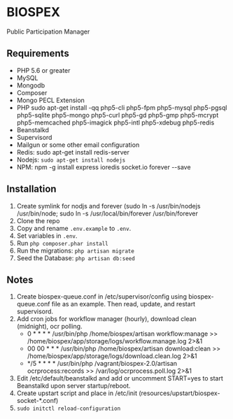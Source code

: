 BIOSPEX
=======

Public Participation Manager

Requirements
------------

 - PHP 5.6 or greater
 - MySQL
 - Mongodb
 - Composer
 - Mongo PECL Extension
 - PHP sudo apt-get install -qq php5-cli php5-fpm php5-mysql php5-pgsql php5-sqlite php5-mongo php5-curl php5-gd php5-gmp php5-mcrypt php5-memcached php5-imagick php5-intl php5-xdebug php5-redis
 - Beanstalkd
 - Supervisord
 - Mailgun or some other email configuration
 - Redis: sudo apt-get install redis-server
 - Nodejs: ```sudo apt-get install nodejs```
 - NPM: npm -g install express ioredis socket.io forever --save


Installation
------------
1. Create symlink for nodjs and forever (sudo ln -s /usr/bin/nodejs /usr/bin/node; sudo ln -s /usr/local/bin/forever /usr/bin/forever
1. Clone the repo
2. Copy and rename ```.env.example``` to ```.env```.
3. Set variables in ```.env```.
6. Run ```php composer.phar install```
7. Run the migrations: ```php artisan migrate```
8. Seed the Database: ```php artisan db:seed```

Notes
-----
1. Create biospex-queue.conf in /etc/supervisor/config using biospex-queue.conf file as an example. Then read, update, and restart supervisord.
2. Add cron jobs for workflow manager (hourly), download clean (midnight), ocr polling.
    - 0 * * * * /usr/bin/php /home/biospex/artisan workflow:manage >> /home/biospex/app/storage/logs/workflow.manage.log 2>&1
    - 00 00 * * * /usr/bin/php /home/biospex/artisan download:clean >> /home/biospex/app/storage/logs/download.clean.log 2>&1
    - */5 * * * * /usr/bin/php /vagrant/biospex-2.0/artisan ocrprocess:records >> /var/log/ocrprocess.poll.log 2>&1
3. Edit /etc/default/beanstalkd and add or uncomment START=yes to start Beanstalkd upon server startup/reboot.
4. Create upstart script and place in /etc/init (resources/upstart/biospex-socket-*.conf)
5. ```sudo initctl reload-configuration```
